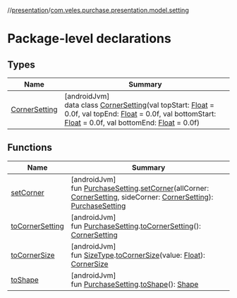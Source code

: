 //[presentation](../../index.md)/[com.veles.purchase.presentation.model.setting](index.md)

# Package-level declarations

## Types

| Name | Summary |
|---|---|
| [CornerSetting](-corner-setting/index.md) | [androidJvm]<br>data class [CornerSetting](-corner-setting/index.md)(val topStart: [Float](https://kotlinlang.org/api/latest/jvm/stdlib/kotlin/-float/index.html) = 0.0f, val topEnd: [Float](https://kotlinlang.org/api/latest/jvm/stdlib/kotlin/-float/index.html) = 0.0f, val bottomStart: [Float](https://kotlinlang.org/api/latest/jvm/stdlib/kotlin/-float/index.html) = 0.0f, val bottomEnd: [Float](https://kotlinlang.org/api/latest/jvm/stdlib/kotlin/-float/index.html) = 0.0f) |

## Functions

| Name | Summary |
|---|---|
| [setCorner](set-corner.md) | [androidJvm]<br>fun [PurchaseSetting](../../../domain/domain/com.veles.purchase.domain.model.setting/-purchase-setting/index.md).[setCorner](set-corner.md)(allCorner: [CornerSetting](-corner-setting/index.md), sideCorner: [CornerSetting](-corner-setting/index.md)): [PurchaseSetting](../../../domain/domain/com.veles.purchase.domain.model.setting/-purchase-setting/index.md) |
| [toCornerSetting](to-corner-setting.md) | [androidJvm]<br>fun [PurchaseSetting](../../../domain/domain/com.veles.purchase.domain.model.setting/-purchase-setting/index.md).[toCornerSetting](to-corner-setting.md)(): [CornerSetting](-corner-setting/index.md) |
| [toCornerSize](to-corner-size.md) | [androidJvm]<br>fun [SizeType](../../../domain/domain/com.veles.purchase.domain.model.setting/-size-type/index.md).[toCornerSize](to-corner-size.md)(value: [Float](https://kotlinlang.org/api/latest/jvm/stdlib/kotlin/-float/index.html)): [CornerSize](https://developer.android.com/reference/kotlin/androidx/compose/foundation/shape/CornerSize.html) |
| [toShape](to-shape.md) | [androidJvm]<br>fun [PurchaseSetting](../../../domain/domain/com.veles.purchase.domain.model.setting/-purchase-setting/index.md).[toShape](to-shape.md)(): [Shape](https://developer.android.com/reference/kotlin/androidx/compose/ui/graphics/Shape.html) |
